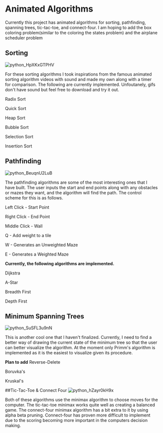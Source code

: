 # Animated Algorithms

Currently this project has animated algorithms for sorting, pathfinding, spanning trees, tic-tac-toe, and connect-four. I am hoping to add the box coloring problem(similar to the coloring the states problem) and the airplane scheduler problem

## Sorting
![python_HpXKxGTPHV](https://user-images.githubusercontent.com/37784441/182253748-8f7843fe-42a8-4d7a-8c03-65d3e4f8de91.gif)


For these sorting algorithms I took inspirations from the famous animated sorting algorithm videos with sound and made my own along with a timer for comparison. The following are currently implemented. Unfoutanely, gifs don't have sound but feel free to download and try it out. 

Radix Sort

Quick Sort

Heap Sort

Bubble Sort

Selection Sort

Insertion Sort

## Pathfinding
![python_BeuqnU2LuB](https://user-images.githubusercontent.com/37784441/182253769-ed17168a-2a79-423d-8b35-10207f279de4.gif)


The pathfinding algorithms are some of the most interesting ones that I have built. The user inputs the start and end points along with any obstacles or mazes they want, and the algorithm will find the path. The control scheme for this is as follows.

Left Click - Start Point

Right Click - End Point 

Middle Click - Wall

Q - Add weight to a tile

W - Generates an Unweighted Maze

E - Generates a Weighted Maze

**Currently, the following algorithms are implemented.**

Dijkstra

A-Star

Breadth First

Depth First

## Minimum Spanning Trees
![python_SuSFL3u9nN](https://user-images.githubusercontent.com/37784441/182253783-2ab3a1b3-11c3-4ede-a515-5a33d08ac980.gif)


This is another cool one that I haven't finalized. Currently, I need to find a better way of drawing the current state of the minimum tree so that the user can better visualize the algorithm. At the moment only Primm's algorithm is implemented as it is the easiest to visualize given its procedure. 

**Plan to add**
Reverse-Delete

Boruvka's

Kruskal's


##Tic-Tac-Toe & Connect Four
![python_hZayr0kH9x](https://user-images.githubusercontent.com/37784441/182253794-7e6fc351-fa70-4563-ae1a-d06006cc9375.gif)


Both of these algorithms use the minimax algorithm to choose moves for the computer. The tic-tac-toe minimax works quite well as creating a balanced game. The connect-four minimax algorithm has a bit extra to it by using alpha beta pruning. Connect-four has proven more difficult to implement due to the scoring becoming more important in the computers decision making. 
